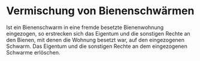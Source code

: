 # Vermischung von Bienenschwärmen

Ist ein Bienenschwarm in eine fremde besetzte Bienenwohnung eingezogen, so erstrecken sich das Eigentum und die sonstigen Rechte an den Bienen, mit denen die Wohnung besetzt war, auf den eingezogenen Schwarm. Das Eigentum und die sonstigen Rechte an dem eingezogenen Schwarme erlöschen. 

